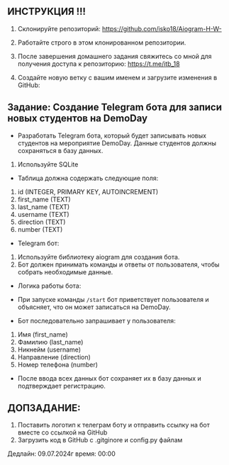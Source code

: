 ## ИНСТРУКЦИЯ !!!

1. Склонируйте репозиторий: <https://github.com/isko18/Aiogram-H-W->

2. Работайте строго в этом клонированном репозитории. 

3. После завершения домашнего задания свяжитесь со мной для получения доступа к репозиторию: <https://t.me/itb_18>

4. Создайте новую ветку с вашим именем и загрузите изменения в GitHub:



## Задание: Создание Telegram бота для записи новых студентов на DemoDay


  * Разработать Telegram бота, который будет записывать новых студентов на мероприятие DemoDay. Данные студентов должны сохраняться в базу данных.

1. Используйте SQLite

  * Таблица должна содержать следующие поля:

1. id (INTEGER, PRIMARY KEY, AUTOINCREMENT)
2. first_name (TEXT)
3. last_name (TEXT)
4. username (TEXT)
5. direction (TEXT)
6. number (TEXT)


*   Telegram бот:

1. Используйте библиотеку aiogram для создания бота.
2. Бот должен принимать команды и ответы от пользователя, чтобы собрать необходимые данные.
 

* Логика работы бота:

*   При запуске команды ```/start``` бот приветствует пользователя и объясняет, что он может записаться на DemoDay.

*  Бот последовательно запрашивает у пользователя:

1. Имя (first_name)
2. Фамилию (last_name)
3. Никнейм (username)
4. Направление (direction)
5. Номер телефона (number)

* После ввода всех данных бот сохраняет их в базу данных и подтверждает регистрацию.

 
## ДОПЗАДАНИЕ:
 1. Поставить логотип к телеграм боту и отправить ссылку на бот вместе со ссылкой на GitHub
 2. Загрузить код в GitHub с .gitginore и config.py файлам

Дедлайн: 09.07.2024г 
время: 00:00
